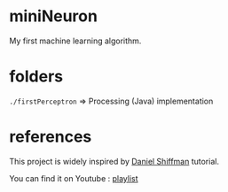 # miniNeuron

My first machine learning algorithm.

# folders

`./firstPerceptron` => Processing (Java) implementation

# references

This project is widely inspired by [Daniel Shiffman](https://github.com/shiffman) tutorial. 

You can find it on Youtube : [playlist](https://www.youtube.com/playlist?list=PLRqwX-V7Uu6aCibgK1PTWWu9by6XFdCfh)

